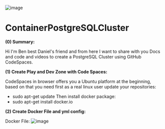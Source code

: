 ![image](https://github.com/user-attachments/assets/573031dc-e6bd-4476-a46d-660335f07c85)

# ContainerPostgreSQLCluster
**(0) Summary:** 

Hi I'm Ben best Daniel's friend and from here I want to share with you Docs and code and videos to create a PostgreSQL Cluster using GitHub CodeSpaces. 

**(1) Create Play and Dev Zone with Code Spaces:**

CodeSpaces in browser offers you a Ubuntu platform at the beginning, based on that you need first as a real linux user update your repositories:
* sudo apt-get update
Then install docker package:
* sudo apt-get install docker.io

**(2) Create Docker File and yml config:**

Docker File:
![image](https://github.com/user-attachments/assets/1901e342-2b1b-4a8a-b694-6dc3c0eb8282)

